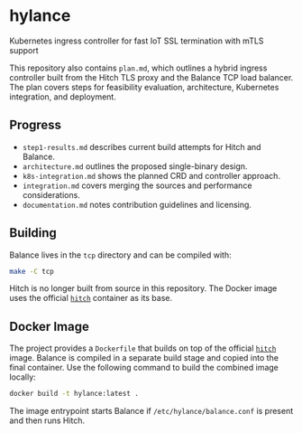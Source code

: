 # hylance
Kubernetes  ingress controller for fast IoT SSL termination with  mTLS support

This repository also contains `plan.md`, which outlines a hybrid ingress controller
built from the Hitch TLS proxy and the Balance TCP load balancer. The plan
covers steps for feasibility evaluation, architecture, Kubernetes integration,
and deployment.

## Progress

- `step1-results.md` describes current build attempts for Hitch and Balance.
- `architecture.md` outlines the proposed single-binary design.
- `k8s-integration.md` shows the planned CRD and controller approach.
- `integration.md` covers merging the sources and performance considerations.
- `documentation.md` notes contribution guidelines and licensing.

## Building
Balance lives in the `tcp` directory and can be compiled with:

```sh
make -C tcp
```

Hitch is no longer built from source in this repository. The Docker image uses
the official [`hitch`](https://hub.docker.com/_/hitch) container as its base.


## Docker Image

The project provides a `Dockerfile` that builds on top of the official
[`hitch`](https://hub.docker.com/_/hitch) image. Balance is compiled in a
separate build stage and copied into the final container. Use the following
command to build the combined image locally:

```sh
docker build -t hylance:latest .
```

The image entrypoint starts Balance if `/etc/hylance/balance.conf` is present
and then runs Hitch.